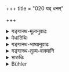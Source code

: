 +++
title = "020 यद् धनम्"

+++

<details><summary>गङ्गानथ-मूलानुवादः</summary>

The property of persons given to perform sacrifices the learned regard as ‘the property of the gods;’ while the property of those who do not perform sacrifices is described as ‘the property of demons.’—(20)
</details>

<details><summary>मेधातिथिः</summary>

अयम् अस्यार्थवाद एव । गुणवद्भ्यो नापहर्तव्यम्, निर्गुणेभ्यस् तु न दोषः ॥ ११.२० ॥

-
</details>

<details><summary>गङ्गानथ-भाष्यानुवादः</summary>

This also is a declamatory declaration in support of the teaching that ‘no property shall be taken from men possessed of good qualities, but there is no harm if it is taken from those devoid of qualities.’—(20)
</details>

<details><summary>गङ्गानथ-तुल्य-वाक्यानि</summary>

**(verses 11.19-22)  
**

See Comparative notes for [Verse 11.19].
</details>

<details><summary>भारुचिः</summary>

यस्मात् तस्माद् युक्ता तत्र राज्ञ उपेक्षा, एतां शास्त्रपरिभाषाम् अन्ववेक्ष्य । एवं च सति ॥ ११.१९ ॥
</details>

<details><summary>Bühler</summary>

020	The property of those who zealously offer sacrifices, the wise call the property of the gods; but the wealth of those who perform no sacrifices is called the property of the Asuras.
</details>
